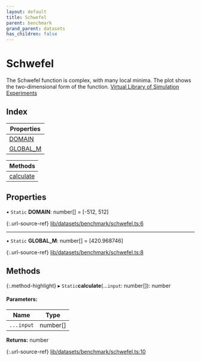 ```yaml
---
layout: default
title: Schwefel
parent: benchmark
grand_parent: datasets
has_children: false
---
```


# Schwefel

The Schwefel function is complex, with many local minima. The plot shows the two-dimensional form of the function.
[Virtual Library of Simulation Experiments](https://www.sfu.ca/~ssurjano/schwef.html)

## Index

| Properties |
|-----------|
| [DOMAIN](#domain) |
| [GLOBAL\_M](#global_m) |

| Methods |
|-----------|
| [calculate](#calculate) |

## Properties

▪ `Static` **DOMAIN**: number[] = [-512, 512]

{:.url-source-ref}
[lib/datasets/benchmark/schwefel.ts:6](https://github.com/ascentcore/dataspot/blob/91cc0ab/lib/datasets/benchmark/schwefel.ts#L6)

___

▪ `Static` **GLOBAL\_M**: number[] = [420.968746]

{:.url-source-ref}
[lib/datasets/benchmark/schwefel.ts:8](https://github.com/ascentcore/dataspot/blob/91cc0ab/lib/datasets/benchmark/schwefel.ts#L8)

## Methods

{:.method-highlight}
▸ `Static`**calculate**(...`input`: number[]): number

#### Parameters:

Name | Type |
------ | ------ |
`...input` | number[] |

**Returns:** number

{:.url-source-ref}
[lib/datasets/benchmark/schwefel.ts:10](https://github.com/ascentcore/dataspot/blob/91cc0ab/lib/datasets/benchmark/schwefel.ts#L10)
